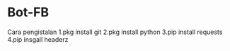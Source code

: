 # Bot-FB
Cara pengistalan
1.pkg install git
2.pkg install python
3.pip install requests
4.pip insgall headerz
